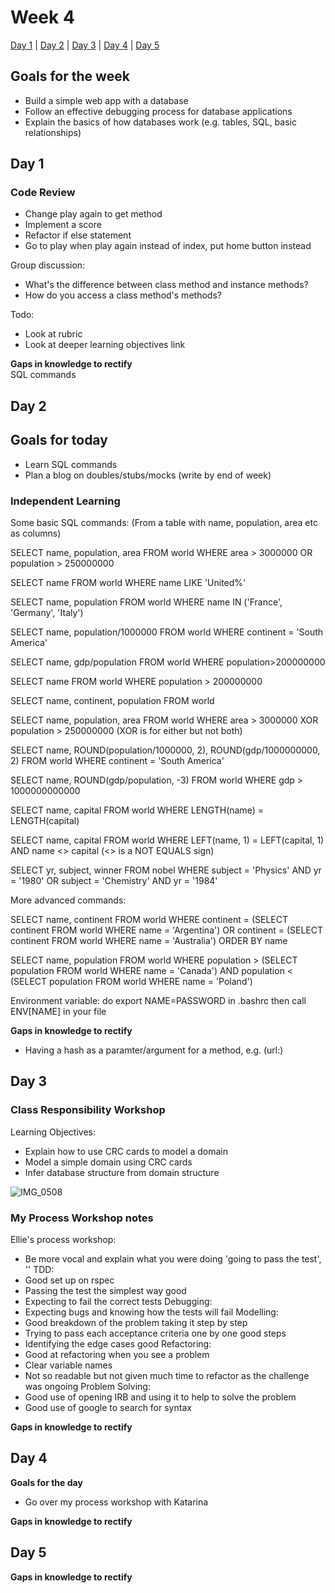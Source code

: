 # Week 4

[Day 1](#day-1) | [Day 2](#day-2) | [Day 3](#day-3) | [Day 4](#day-4) | [Day 5](#day-5)

## Goals for the week

- Build a simple web app with a database
- Follow an effective debugging process for database applications
- Explain the basics of how databases work (e.g. tables, SQL, basic relationships)

## Day 1

### Code Review

- Change play again to get method
- Implement a score
- Refactor if else statement
- Go to play when play again instead of index, put home button instead

Group discussion:
- What's the difference between class method and instance methods?
- How do you access a class method's methods? 

Todo:
- Look at rubric
- Look at deeper learning objectives link

**Gaps in knowledge to rectify**  
SQL commands  

## Day 2

## Goals for today
- Learn SQL commands
- Plan a blog on doubles/stubs/mocks (write by end of week) 

### Independent Learning

Some basic SQL commands:
(From a table with name, population, area etc as columns)

SELECT name, population, area FROM world
WHERE area > 3000000
OR population > 250000000

SELECT name FROM world
WHERE name LIKE 'United%'

SELECT name, population 
FROM world
WHERE name IN ('France', 'Germany', 'Italy')

SELECT name, population/1000000
FROM world
WHERE continent = 'South America'

SELECT name, gdp/population
FROM world
WHERE population>200000000

SELECT name FROM world
WHERE population > 200000000

SELECT name, continent, population FROM world

SELECT name, population, area FROM world
WHERE area > 3000000
XOR 
population > 250000000
(XOR is for either but not both)

SELECT name, ROUND(population/1000000, 2), ROUND(gdp/1000000000, 2)
FROM world
WHERE continent = 'South America'

SELECT name, ROUND(gdp/population, -3)
FROM world
WHERE gdp > 1000000000000

SELECT name, capital FROM world
WHERE LENGTH(name) = LENGTH(capital)


SELECT name, capital FROM world
WHERE LEFT(name, 1) = LEFT(capital, 1) 
AND name <> capital
(<> is a NOT EQUALS sign)

SELECT yr, subject, winner FROM nobel
WHERE subject = 'Physics' AND yr = '1980' 
OR subject = 'Chemistry' AND yr = '1984'

More advanced commands:

SELECT name, continent FROM world
WHERE continent = (SELECT continent FROM world
                WHERE name = 'Argentina') OR
            continent = (SELECT continent FROM world
                WHERE name = 'Australia')
ORDER BY name

SELECT name, population FROM world 
WHERE population > 
    (SELECT population FROM world
     WHERE name = 'Canada') AND population <
        (SELECT population FROM world 
         WHERE name = 'Poland')
         
         
Environment variable:
do export NAME=PASSWORD in .bashrc
then call ENV[NAME] in your file

**Gaps in knowledge to rectify**
- Having a hash as a paramter/argument for a method, e.g. (url:)

## Day 3

### Class Responsibility Workshop

Learning Objectives:
- Explain how to use CRC cards to model a domain
- Model a simple domain using CRC cards
- Infer database structure from domain structure

![IMG_0508](https://user-images.githubusercontent.com/53044792/70140986-e9fb9400-168d-11ea-9f51-136887c832d3.JPG)

### My Process Workshop notes
Ellie's process workshop:
- Be more vocal and explain what you were doing 'going to pass the test', ''
TDD:
- Good set up on rspec
- Passing the test the simplest way good
- Expecting to fail the correct tests
Debugging:
- Expecting bugs and knowing how the tests will fail
Modelling:
- Good breakdown of the problem taking it step by step
- Trying to pass each acceptance criteria one by one good steps
- Identifying the edge cases good
Refactoring:
- Good at refactoring when you see a problem
- Clear variable names
- Not so readable but not given much time to refactor as the challenge was ongoing
Problem Solving:
- Good use of opening IRB and using it to help to solve the problem
- Good use of google to search for syntax


**Gaps in knowledge to rectify**

## Day 4

**Goals for the day**
- Go over my process workshop with Katarina


**Gaps in knowledge to rectify**


## Day 5


**Gaps in knowledge to rectify**
